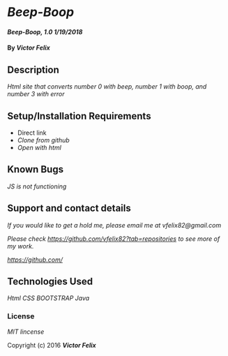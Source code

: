 # _Beep-Boop_

#### _Beep-Boop, 1.0 1/19/2018_

#### By _**Victor Felix**_

## Description

_Html site that converts number 0 with beep, number 1 with boop, and number 3 with error_

## Setup/Installation Requirements

* Direct link 
* _Clone from github_
* _Open with html_

## Known Bugs

_JS is not functioning_

## Support and contact details

_If you would like to get a hold me, please email me at vfelix82@gmail.com_

_Please check https://github.com/vfelix82?tab=repositories to see more of my work._

_https://github.com/_

## Technologies Used

_Html_
_CSS_
_BOOTSTRAP_
_Java_

### License

_MIT lincense_

Copyright (c) 2016 **_Victor Felix_**
